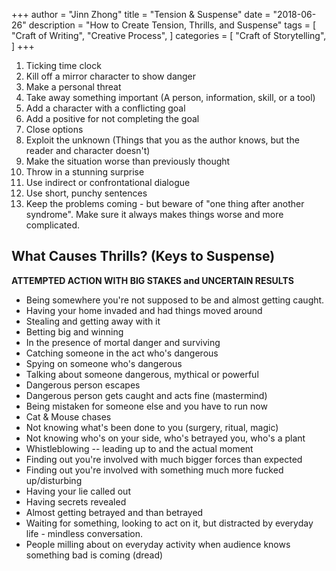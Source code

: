 +++
author = "Jinn Zhong"
title = "Tension & Suspense"
date = "2018-06-26"
description = "How to Create Tension, Thrills, and Suspense"
tags = [
    "Craft of Writing",
    "Creative Process",
]
categories = [
    "Craft of Storytelling",
]
+++

1. Ticking time clock
2. Kill off a mirror character to show danger
3. Make a personal threat
4. Take away something important (A person, information, skill, or a tool)
5. Add a character with a conflicting goal
6. Add a positive for not completing the goal
7. Close options
8. Exploit the unknown (Things that you as the author knows, but the reader and character doesn't)
9. Make the situation worse than previously thought
10. Throw in a stunning surprise
11. Use indirect or confrontational dialogue 
12. Use short, punchy sentences
13. Keep the problems coming - but beware of "one thing after another syndrome". Make sure it always makes things worse and more complicated.

## What Causes Thrills? (Keys to Suspense)
**ATTEMPTED ACTION WITH BIG STAKES and UNCERTAIN RESULTS**

- Being somewhere you're not supposed to be and almost getting caught.
- Having your home invaded and had things moved around
- Stealing and getting away with it
- Betting big and winning
- In the presence of mortal danger and surviving
- Catching someone in the act who's dangerous
- Spying on someone who's dangerous
- Talking about someone dangerous, mythical or powerful
- Dangerous person escapes
- Dangerous person gets caught and acts fine (mastermind)
- Being mistaken for someone else and you have to run now
- Cat & Mouse chases
- Not knowing what's been done to you (surgery, ritual, magic)
- Not knowing who's on your side, who's betrayed you, who's a plant
- Whistleblowing -- leading up to and the actual moment
- Finding out you're involved with much bigger forces than expected
- Finding out you're involved with something much more fucked up/disturbing
- Having your lie called out
- Having secrets revealed
- Almost getting betrayed and than betrayed
- Waiting for something, looking to act on it, but distracted by everyday life - mindless conversation.
- People milling about on everyday activity when audience knows something bad is coming (dread)
